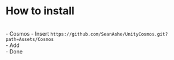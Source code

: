 # How to install
<br>
- Cosmos
- Insert <code>https://github.com/SeanAshe/UnityCosmos.git?path=Assets/Cosmos</code><br>
- Add<br>
- Done
